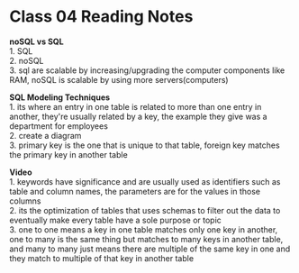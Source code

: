 # Class 04 Reading Notes

**noSQL vs SQL**  
1\. SQL  
2\. noSQL  
3\. sql are scalable by increasing/upgrading the computer components like RAM, noSQL is scalable by using more servers(computers)  

**SQL Modeling Techniques**  
1\. its where an entry in one table is related to more than one entry in another, they're usually related by a key, the example they give was a department for employees  
2\. create a diagram  
3\. primary key is the one that is unique to that table, foreign key matches the primary key in another table  

**Video**  
1\. keywords have significance and are usually used as identifiers such as table and column names, the parameters are for the values in those columns  
2\. its the optimization of tables that uses schemas to filter out the data to eventually make every table have a sole purpose or topic  
3\. one to one means a key in one table matches only one key in another, one to many is the same thing but matches to many keys in another table, and many to many just means there are multiple of the same key in one and they match to multiple of that key in another table  
